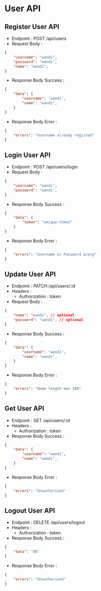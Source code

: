 # User API
## Register User API
- Endpoint : POST /api/users
- Request Body : 
```json
{
    "username": "wandi",
    "password": "wandi",
    "name": "wandi",
}
```
- Response Body Success :
```json
{
    "data": {
        "username": "wandi",
        "name": "wandi",
    }
}
```
- Response Body Error :
```json
{
    "errors": "Username already registed"
}
```

## Login User API
- Endpoint : POST /api/users/login
- Request Body : 
```json
{
    "username": "wandi",
    "password": "wandi",
}
```
- Response Body Success :
```json
{
    "data": {
        "token": "unique-token"
    }
}
```
- Response Body Error :
```json
{
    "errors": "Username or Password wrong"
}
```

## Update User API
<!-- PATCH tidak harus mengirimkan semua data sedangkan Update harus mengirimkan semua data -->
- Endpoint : PATCH /api/users/:id
- Headers : 
    - Authorization : token
- Request Body : 
```json
{
    "name": "wandi", // optional
    "password": "wandi", // optional
}
```
- Response Body Success :
```json
{
    "data": {
        "username": "wandi",
        "name": "wandi",
    }
}
```
- Response Body Error :
```json
{
    "errors": "Name length max 100"
}
```

## Get User API
- Endpoint : GET /api/users/:id
- Headers : 
    - Authorization : token
- Response Body Success :
```json
{
    "data": {
        "username": "wandi",
        "name": "wandi",
    }
}
```
- Response Body Error :
```json
{
    "errors": "Unauthorized"
}
```

## Logout User API
- Endpoint : DELETE /api/users/logout
- Headers : 
    - Authorization : token
- Response Body Success :
```json
{
    "data": "OK"
}
```
- Response Body Error :
```json
{
    "errors": "Unauthorized"
}
```
